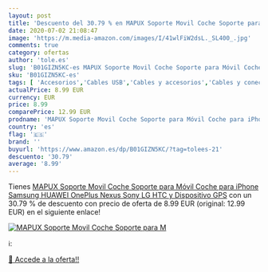 ```yaml
---
layout: post
title: 'Descuento del 30.79 % en MAPUX Soporte Movil Coche Soporte para M'
date: 2020-07-02 21:08:47
image: 'https://m.media-amazon.com/images/I/41wlFiW2dsL._SL400_.jpg'
comments: true
category: ofertas
author: 'tole.es'
slug: 'B01GIZN5KC-es MAPUX Soporte Movil Coche Soporte para Móvil Coche para...'
sku: 'B01GIZN5KC-es'
tags: [ 'Accesorios','Cables USB','Cables y accesorios','Cables y conectores','Informática','iphone', ]
actualPrice: 8.99 EUR
currency: EUR
price: 8.99
comparePrice: 12.99 EUR
prodname: 'MAPUX Soporte Movil Coche Soporte para Móvil Coche para iPhone  Samsung  HUAWEI  OnePlus  Nexus  Sony  LG  HTC y Dispositivo GPS'
country: 'es'
flag: '🇪🇸'
brand: ''
buyurl: 'https://www.amazon.es/dp/B01GIZN5KC/?tag=tolees-21'
descuento: '30.79'
average: '8.99'
---
```


Tienes [MAPUX Soporte Movil Coche Soporte para Móvil Coche para iPhone  Samsung  HUAWEI  OnePlus  Nexus  Sony  LG  HTC y Dispositivo GPS](https://www.amazon.es/dp/B01GIZN5KC/?tag=tolees-21) con un 30.79 % de descuento con precio de oferta de 8.99 EUR (original: 12.99 EUR) en el siguiente enlace!

[![MAPUX Soporte Movil Coche Soporte para M](https://m.media-amazon.com/images/I/41wlFiW2dsL._SL400_.jpg)](https://www.amazon.es/dp/B01GIZN5KC/?tag=tolees-21)

ℹ️:


[🛒 Accede a la oferta!!](https://www.amazon.es/dp/B01GIZN5KC/?tag=tolees-21)
